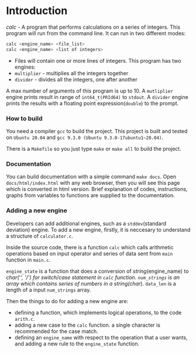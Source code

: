 # Introduction
*calc* - A program that performs calculations on a series of integers. 
This program will run from the command line. It can run in two different modes:

```bash
calc <engine_name> <file_list>
calc <engine_name> <list of integers>
```
- Files will contain one or more lines of integers.
This program has two engines:
- `multiplier` - multiplies all the integers together
- `divider` - divides all the integers, one after another

A max number of arguments of this program is up to 10. A `mutliplier` engine prints result in range of `int64_t(PRId64)` to `stdout`.
A `divider` engine prints the results with a floating point expression(`double`) to the prompt.

### How to build
You need a compiler `gcc` to build the project. This project is built and tested on `Ubuntu 20.04` and `gcc 9.3.0 (Ubuntu 9.3.0-17ubuntu1~20.04)`. 

There is a `Makefile` so you just type `make` or `make all` to build the project. 
### Documentation
You can build documentation with a simple command `make docs`. Open `docs/html/index.html` with any web browser, then you will see this page which is
converted in html version. Brief explanation of codes, instructions, graphs from variables to functions are supplied to the documentation.

### Adding a new engine
Developers can add additional engines, such as a `stddev`(standard deviation) engine.
To add a new engine, firstly, it is neccesary to understand a structure of `calculator.c`. 

Inside the source code, there is a function `calc` 
which calls arithmetic operations based on input operator and series of data sent from `main` function in `main.c`.

`engine_state` is a function that does a conversion of *string*(engine_name) to *char*('*', '/') for switch/case statement in `calc` function.
`num_strings` is an array which contains series of numbers in a string(char*). `data_len` is a length of a input `num_strings` array.

Then the things to do for adding a new engine are:
 - defining a function, which implements logical operations, to the code `arith.c`.
 - adding a new case to the `calc` function. a single character is recommended for the case match. 
 - defining an `engine_name` with respect to the operation that a user wants, and adding a new rule to the `engine_state` function.
